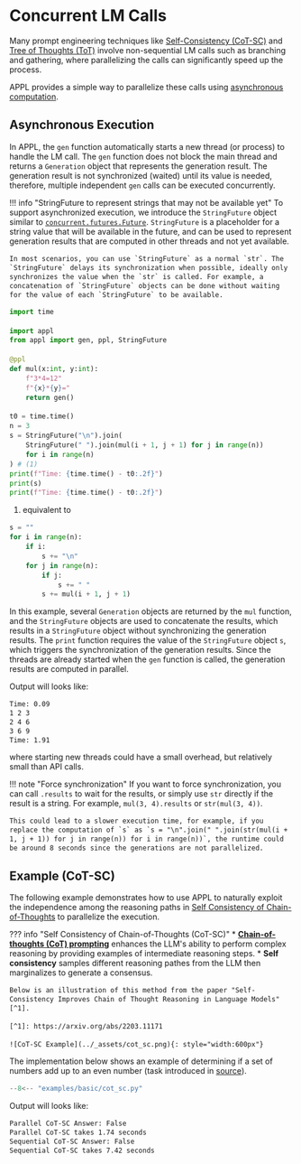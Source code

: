 # Concurrent LM Calls

Many prompt engineering techniques like [Self-Consistency (CoT-SC)](https://arxiv.org/abs/2203.11171) and [Tree of Thoughts (ToT)](https://arxiv.org/abs/2305.10601) involve non-sequential LM calls such as branching and gathering, where parallelizing the calls can significantly speed up the process.

APPL provides a simple way to parallelize these calls using [asynchronous computation](https://docs.python.org/3/library/concurrent.futures.html).

## Asynchronous Execution
In APPL, the `gen` function automatically starts a new thread (or process) to handle the LM call. The `gen` function does not block the main thread and returns a `Generation` object that represents the generation result. The generation result is not synchronized (waited) until its value is needed, therefore, multiple independent `gen` calls can be executed concurrently.

!!! info "StringFuture to represent strings that may not be available yet"
    To support asynchronized execution, we introduce the `StringFuture` object similar to [`concurrent.futures.Future`](https://docs.python.org/3/library/concurrent.futures.html#future-objects). `StringFuture` is a placeholder for a string value that will be available in the future, and can be used to represent generation results that are computed in other threads and not yet available.

    In most scenarios, you can use `StringFuture` as a normal `str`. The `StringFuture` delays its synchronization when possible, ideally only synchronizes the value when the `str` is called. For example, a concatenation of `StringFuture` objects can be done without waiting for the value of each `StringFuture` to be available.

```python linenums="1"
import time

import appl
from appl import gen, ppl, StringFuture

@ppl
def mul(x:int, y:int):
    f"3*4=12"
    f"{x}*{y}="
    return gen()

t0 = time.time()
n = 3
s = StringFuture("\n").join(
    StringFuture(" ").join(mul(i + 1, j + 1) for j in range(n))
    for i in range(n)
) # (1)
print(f"Time: {time.time() - t0:.2f}")
print(s)
print(f"Time: {time.time() - t0:.2f}")
```

1. equivalent to
```python
s = ""
for i in range(n):
    if i:
        s += "\n"
    for j in range(n):
        if j:
            s += " "
        s += mul(i + 1, j + 1)
```

In this example, several `Generation` objects are returned by the `mul` function, and the `StringFuture` objects are used to concatenate the results, which results in a `StringFuture` object without synchronizing the generation results. The `print` function requires the value of the `StringFuture` object `s`, which triggers the synchronization of the generation results. Since the threads are already started when the `gen` function is called, the generation results are computed in parallel.

Output will looks like:
```plain
Time: 0.09
1 2 3
2 4 6
3 6 9
Time: 1.91
```
where starting new threads could have a small overhead, but relatively small than API calls.

!!! note "Force synchronization"
    If you want to force synchronization, you can call `.results` to wait for the results, or simply use `str` directly if the result is a string. For example, `mul(3, 4).results` or `str(mul(3, 4))`.

    This could lead to a slower execution time, for example, if you replace the computation of `s` as `s = "\n".join(" ".join(str(mul(i + 1, j + 1)) for j in range(n)) for i in range(n))`, the runtime could be around 8 seconds since the generations are not parallelized.

## Example (CoT-SC)

The following example demonstrates how to use APPL to naturally exploit the independence among the reasoning paths in [Self Consistency of Chain-of-Thoughts](https://arxiv.org/abs/2203.11171) to parallelize the execution.

??? info "Self Consistency of Chain-of-Thoughts (CoT-SC)"
    * [**Chain-of-thoughts (CoT) prompting**](https://arxiv.org/abs/2201.11903) enhances the LLM's ability to perform complex reasoning by providing examples of intermediate reasoning steps.
    * **Self consistency** samples different reasoning pathes from the LLM then marginalizes to generate a consensus. 

    Below is an illustration of this method from the paper "Self-Consistency Improves Chain of Thought Reasoning in Language Models"[^1].

    [^1]: https://arxiv.org/abs/2203.11171

    ![CoT-SC Example](../_assets/cot_sc.png){: style="width:600px"}

The implementation below shows an example of determining if a set of numbers add up to an even number (task introduced in [source](https://www.promptingguide.ai/techniques/cot)).

```python linenums="1" hl_lines="33 41"
--8<-- "examples/basic/cot_sc.py"
```

Output will looks like:

```
Parallel CoT-SC Answer: False
Parallel CoT-SC takes 1.74 seconds
Sequential CoT-SC Answer: False
Sequential CoT-SC takes 7.42 seconds
```
